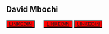 ## David Mbochi

<span>
  
  
  <button style="background-color: red; margin-right: 20px; ">
    <a href="https://www.linkedin.com/in/david-mbochi-1a1b92185/">
      LINKEDIN
    </a>
  </button>
   <button style="background-color: red; ">
    <a href="https://www.linkedin.com/in/david-mbochi-1a1b92185/">
      LINKEDIN
    </a>
  </button>
   <button style="background-color: red; ">
    <a href="https://www.linkedin.com/in/david-mbochi-1a1b92185/">
      LINKEDIN
    </a>
  </button>
 


</span>


</hr>

